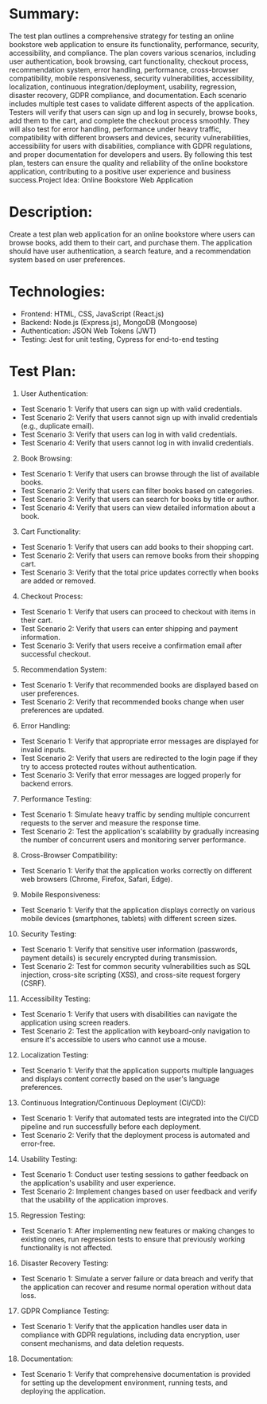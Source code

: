 # Summary:
The test plan outlines a comprehensive strategy for testing an online bookstore web application to ensure its functionality, performance, security, accessibility, and compliance. The plan covers various scenarios, including user authentication, book browsing, cart functionality, checkout process, recommendation system, error handling, performance, cross-browser compatibility, mobile responsiveness, security vulnerabilities, accessibility, localization, continuous integration/deployment, usability, regression, disaster recovery, GDPR compliance, and documentation. Each scenario includes multiple test cases to validate different aspects of the application. Testers will verify that users can sign up and log in securely, browse books, add them to the cart, and complete the checkout process smoothly. They will also test for error handling, performance under heavy traffic, compatibility with different browsers and devices, security vulnerabilities, accessibility for users with disabilities, compliance with GDPR regulations, and proper documentation for developers and users. By following this test plan, testers can ensure the quality and reliability of the online bookstore application, contributing to a positive user experience and business success.Project Idea: Online Bookstore Web Application

# Description:
Create a test plan web application for an online bookstore where users can browse books, add them to their cart, and purchase them. The application should have user authentication, a search feature, and a recommendation system based on user preferences.

# Technologies:

  - Frontend: HTML, CSS, JavaScript (React.js)
  - Backend: Node.js (Express.js), MongoDB (Mongoose)
  - Authentication: JSON Web Tokens (JWT)
  - Testing: Jest for unit testing, Cypress for end-to-end testing

# Test Plan:

1. User Authentication:

  - Test Scenario 1: Verify that users can sign up with valid credentials.
  - Test Scenario 2: Verify that users cannot sign up with invalid credentials (e.g., duplicate email).
  - Test Scenario 3: Verify that users can log in with valid credentials.
  - Test Scenario 4: Verify that users cannot log in with invalid credentials.

2. Book Browsing:

  - Test Scenario 1: Verify that users can browse through the list of available books.
  - Test Scenario 2: Verify that users can filter books based on categories.
  - Test Scenario 3: Verify that users can search for books by title or author.
  - Test Scenario 4: Verify that users can view detailed information about a book.

3. Cart Functionality:

  - Test Scenario 1: Verify that users can add books to their shopping cart.
  - Test Scenario 2: Verify that users can remove books from their shopping cart.
  - Test Scenario 3: Verify that the total price updates correctly when books are added or removed.

4. Checkout Process:

  - Test Scenario 1: Verify that users can proceed to checkout with items in their cart.
  - Test Scenario 2: Verify that users can enter shipping and payment information.
  - Test Scenario 3: Verify that users receive a confirmation email after successful checkout.

5. Recommendation System:

  - Test Scenario 1: Verify that recommended books are displayed based on user preferences.
  - Test Scenario 2: Verify that recommended books change when user preferences are updated.

6. Error Handling:

  - Test Scenario 1: Verify that appropriate error messages are displayed for invalid inputs.
  - Test Scenario 2: Verify that users are redirected to the login page if they try to access protected routes without authentication.
  - Test Scenario 3: Verify that error messages are logged properly for backend errors.

7. Performance Testing:

  - Test Scenario 1: Simulate heavy traffic by sending multiple concurrent requests to the server and measure the response time.
  - Test Scenario 2: Test the application's scalability by gradually increasing the number of concurrent users and monitoring server performance.

8. Cross-Browser Compatibility:

  - Test Scenario 1: Verify that the application works correctly on different web browsers (Chrome, Firefox, Safari, Edge).

9. Mobile Responsiveness:

  - Test Scenario 1: Verify that the application displays correctly on various mobile devices (smartphones, tablets) with different screen sizes.

10. Security Testing:

  - Test Scenario 1: Verify that sensitive user information (passwords, payment details) is securely encrypted during transmission.
  - Test Scenario 2: Test for common security vulnerabilities such as SQL injection, cross-site scripting (XSS), and cross-site request forgery (CSRF).

11. Accessibility Testing:

  - Test Scenario 1: Verify that users with disabilities can navigate the application using screen readers.
  - Test Scenario 2: Test the application with keyboard-only navigation to ensure it's accessible to users who cannot use a mouse.

12. Localization Testing:

  - Test Scenario 1: Verify that the application supports multiple languages and displays content correctly based on the user's language preferences.

13. Continuous Integration/Continuous Deployment (CI/CD):

  - Test Scenario 1: Verify that automated tests are integrated into the CI/CD pipeline and run successfully before each deployment.
  - Test Scenario 2: Verify that the deployment process is automated and error-free.

14. Usability Testing:

  - Test Scenario 1: Conduct user testing sessions to gather feedback on the application's usability and user experience.
  - Test Scenario 2: Implement changes based on user feedback and verify that the usability of the application improves.

15. Regression Testing:

  - Test Scenario 1: After implementing new features or making changes to existing ones, run regression tests to ensure that previously working functionality is not affected.

16. Disaster Recovery Testing:

  - Test Scenario 1: Simulate a server failure or data breach and verify that the application can recover and resume normal operation without data loss.

17. GDPR Compliance Testing:

  - Test Scenario 1: Verify that the application handles user data in compliance with GDPR regulations, including data encryption, user consent mechanisms, and data deletion requests.

18. Documentation:

  - Test Scenario 1: Verify that comprehensive documentation is provided for setting up the development environment, running tests, and deploying the application.
